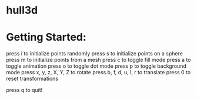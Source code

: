 # hull3d

# Getting Started:

press i to initialize points randomly
press s to initialize points on a sphere
press m to initialize points from a mesh
press c to toggle fill mode
press a to toggle animation
press o to toggle dot mode
press p to toggle background mode
press x, y, z, X, Y, Z to rotate
press b, f, d, u, l, r to translate
press 0 to reset transformations

press q to quit!
